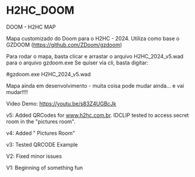 # H2HC_DOOM
DOOM - H2HC MAP

Mapa customizado do Doom para o H2HC - 2024.
Utiliza como base o GZDOOM (https://github.com/ZDoom/gzdoom)

Para rodar o mapa, basta clicar e arrastar o arquivo H2HC_2024_v5.wad para o arquivo gzdoom.exe
Se quiser via cli, basta digitar:

#gzdoom.exe H2HC_2024_v5.wad

Mapa ainda em desenvolvimento - muita coisa pode mudar ainda... e vai mudar!!!!

Video Demo: https://youtu.be/s83Z4UGBcJk

v5:
Added QRCodes for www.h2hc.com.br.
IDCLIP tested to access secret room in the "pictures room".

v4: 
Added " Pictures Room" 

v3: 
Tested QRCODE Example

V2: 
Fixed minor issues

V1: 
Beginning of something fun
